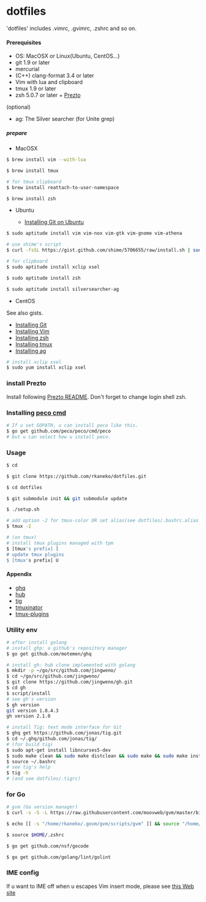 dotfiles
====================
'dotfiles' includes .vimrc, .gvimrc, .zshrc and so on.

#### Prerequisites
+ OS: MacOSX or Linux(Ubuntu, CentOS...)
+ git 1.9 or later
+ mercurial
+ (C++) clang-format 3.4 or later
+ Vim with lua and clipboard
+ tmux 1.9 or later
+ zsh 5.0.7 or later + [Prezto](https://github.com/sorin-ionescu/prezto)

(optional)
+ ag: The Silver searcher (for Unite grep)

##### prepare
+ MacOSX

```bash
$ brew install vim --with-lua

$ brew install tmux

# for tmux clipboard
$ brew install reattach-to-user-namespace

$ brew install zsh
```

+ Ubuntu

  - [Installing Git on Ubuntu](https://gist.github.com/rkaneko/5703889)

```bash
$ sudo aptitude install vim vim-nox vim-gtk vim-gnome vim-athena

# use shime's script
$ curl -fsSL https://gist.github.com/shime/5706655/raw/install.sh | sudo bash -e

# for clipboard
$ sudo aptitude install xclip xsel

$ sudo aptitude install zsh

$ sudo aptitude install silversearcher-ag
```

+ CentOS

See also gists.
  - [Installing Git](https://gist.github.com/rkaneko/a50a076d36240611adab)
  - [Installing Vim](http://qiita.com/rkaneko/items/fbba826efa2dfc8d0905)
  - [Installing zsh](https://gist.github.com/rkaneko/d0794aec2c50f9f8a09b)
  - [Installing tmux](https://gist.github.com/rkaneko/2c5636106aced7052e65)
  - [Installing ag](https://gist.github.com/rkaneko/988c3964a3177eb69b75)

```bash
# install xclip xsel
$ sudo yum install xclip xsel
```

### install Prezto
Install following [Prezto README](https://github.com/sorin-ionescu/prezto).
Don't forget to change login shell zsh.

### Installing [peco cmd](https://github.com/peco/peco/tree/master/cmd/peco)

```bash
# If u set GOPATH, u can install peco like this.
$ go get github.com/peco/peco/cmd/peco
# but u can select how u install peco.
```

### Usage

```bash
$ cd

$ git clone https://github.com/rkaneko/dotfiles.git

$ cd dotfiles

$ git submodule init && git submodule update

$ ./setup.sh

# add option -2 for tmux-color OR set alias(see dotfiles/.bashrc.alias
$ tmux -2

# (on tmux)
# install tmux plugins managed with tpm
$ [tmux's prefix] I
# update tmux plugins
$ [tmux's prefix] U
```

#### Appendix
+ [ghq](https://github.com/motemen/ghq)
+ [hub](https://github.com/github/hub)
+ [tig](https://github.com/jonas/tig)
+ [tmuxinator](https://github.com/tmuxinator/tmuxinator)
+ [tmux-plugins](https://github.com/tmux-plugins)

### Utility env
```bash
# after install golang
# install ghp: a github's repository manager
$ go get github.com/motemen/ghq

# install gh: hub clone implemented with golang
$ mkdir -p ~/go/src/github.com/jingweno/
$ cd ~/go/src/github.com/jingweno/
$ git clone https://github.com/jingweno/gh.git
$ cd gh
$ script/install
# see gh's version
$ gh version
git version 1.8.4.3
gh version 2.1.0

# install Tig: text mode interface for Git
$ ghq get https://github.com/jonas/tig.git
$ cd ~/.ghq/github.com/jonas/tig/
# (for build tig)
$ sudo apt-get install libncurses5-dev
$ sudo make clean && sudo make distclean && sudo make && sudo make install
$ source ~/.bashrc
# see tig's help 
$ tig -h
# (and see dotfiles/.tigrc)
```
### for Go

```bash
# gvm (Go version manager)
$ curl -s -S -L https://raw.githubusercontent.com/moovweb/gvm/master/binscripts/gvm-installer | bash -s master $HOME/.govm

$ echo [[ -s "/home/rkaneko/.govm/gvm/scripts/gvm" ]] && source "/home/rkaneko/.govm/gvm/scripts/gvm" >>$HOME/.zshrc.local

$ source $HOME/.zshrc

$ go get github.com/nsf/gocode

$ go get github.com/golang/lint/golint
```

### IME config
If u want to IME off when u escapes Vim insert mode, please see [this Web site](http://hotolab.net/blog/vim_ime/)
